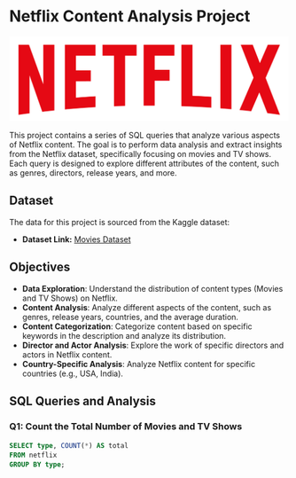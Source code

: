 
# Netflix Content Analysis Project

![netflix_logo](https://github.com/StefanosStefanidis93/Netflix_Sql_Project/blob/main/logo.png)


This project contains a series of SQL queries that analyze various aspects of Netflix content. The goal is to perform data analysis and extract insights from the Netflix dataset, specifically focusing on movies and TV shows. Each query is designed to explore different attributes of the content, such as genres, directors, release years, and more.

## Dataset

The data for this project is sourced from the Kaggle dataset:

- **Dataset Link:** [Movies Dataset](https://www.kaggle.com/datasets/shivamb/netflix-shows?resource=download)

## Objectives
- **Data Exploration**: Understand the distribution of content types (Movies and TV Shows) on Netflix.
- **Content Analysis**: Analyze different aspects of the content, such as genres, release years, countries, and the average duration.
- **Content Categorization**: Categorize content based on specific keywords in the description and analyze its distribution.
- **Director and Actor Analysis**: Explore the work of specific directors and actors in Netflix content.
- **Country-Specific Analysis**: Analyze Netflix content for specific countries (e.g., USA, India).

## SQL Queries and Analysis

### Q1: Count the Total Number of Movies and TV Shows
```sql
SELECT type, COUNT(*) AS total
FROM netflix
GROUP BY type;
